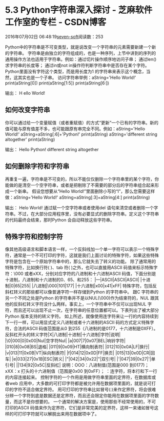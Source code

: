 
# 5.3 Python字符串深入探讨 -  芝麻软件工作室的专栏 - CSDN博客


2016年07月02日 06:48:19[seven-soft](https://me.csdn.net/softn)阅读数：253


Python中的字符串是不可变类型，就是说改变一个字符串的元素需要新建一个新的字符串。
字符串是由独立的字符组成的，也是一种序列，上节中讲到的序列的通用操作方法也适用于字符串。例如：通过切片操作顺序地访问子串；
通过len()求字符串的长度等；
通过in或not in操作符判断字符串中是否存在某个字符。
Python里面没有字符这个类型，而是用长度为1 的字符串来表示这个概念，当然，这其实也是一个子串。
访问字符串举例：aString='Hello World!'
print(aString[0])
print(aString[1:5])
print(aString[6:])

输出：
H
ello
World!
## 如何改变字符串
你可以通过给一个变量赋值（或者重赋值）的方式“更新”一个已有的字符串。新的值可能与原有值差不多，也可能跟原有串完全不同。例如：aString='Hello World!'
aString=aString[:6]+'Python!'
print(aString)
aString='different string altogether'
print(aString)

输出：
Hello Python!
different string altogether
## 如何删除字符和字符串
再重复一遍，字符串是不可变的，所以不能仅仅删除一个字符串里的某个字符，你能做的是清空一个空字符串，或者是把剔除了不需要的部分后的字符串组合起来形成一个新串。
假设您想要从“Hello World!”里面删除小写的“l”，那么您需要这样做：aString='Hello World!'
aString=aString[:3]+aString[4:]
print(aString)

输出：
Helo World!
通过赋一个空字符串或者使用del 语句来清空或者删除一个字符串。不过，在大部分应用程序里，没有必要显式的删除字符串。定义这个字符串的代码最终会结束，那时Python 会自动释放这些字符串。
## 特殊字符和控制字符
像其他高级语言和脚本语言一样，一个反斜线加一个单一字符可以表示一个特殊字符，通常是一个不可打印的字符，这就是我们上面讨论的特殊字符，如果这些特殊字符是包含在一个原始字符串中的，那么它就失去了转义的功能。
除了通常用的特殊字符，比如换行符( )、tab 符( )之外，也可以直接用ASCII 码值来标示特殊字符：\000 或者xXX，分别对应字符的八进制和十六进制ASCII 码值，下面分别是十进制，八进制和十六进制的0、65、和255：
|—|ASCII|ASCII|ASCII|
|十进制|0|65|255|
|八进制|\000|101|177|
|十六进制|x00|x41|xFF|
特殊字符，包括反斜杠转义的那些都可以像普通字符一样存储到Python 的字符串中。
跟C 字符串的另一个不同之处是Python 的字符串并不是以NUL(\000)作为结束符的，NUL 跟其他的反斜杠转义字符没什么两样。事实上，一个字符串中不仅可以出现NUL 字符，而且还可以出现不止一次，在字符串的任意位置都可以。下表列出了被大部分Python 版本支持的转义字符。
如上所述，就像使用连字符来让一行的内容持续到下一行一样，可以用显式定义八进制或者十六进制的ASCII 码的方式定义特殊字符，合法的ASCII 码值范围是从0 到255（八进制的是0177，十六进制是0XFF）。
反斜杠开头的转义字符|X|八进制|十进制|十六进制|字符|说明|
|\0|000|0|0x00|Nul|空字符Nul|
|a|007|7|0x07|BEL|响铃字符|
|010|8|0x08|BS|退格|
|011|9|0x09|HT|横向制表符|
|012|10|0x0A|LF|换行|
|v|013|11|0x0B|VT|纵向制表符|
|f|014|12|0x0D|FF|换页|
|015|13|0x0D|CR|回车|
|e|033|27|0x1B|ESC|转义|
|"|042|34|0x22|"|双引号|
|'|047|39|0x27|'|单引号|
|\|134|92|0x5C|反斜杠|
说明：OOO：八进制值(范围是000 到0177)；
xXX：x 打头的十六进制值（范围是0x00 到0xFF）；
：连字符，将本行和下一行的内容连接起来。
控制字符的一个作用是用做字符串里面的定界符，在数据库或者web 应用中，大多数的可打印字符都是被允许用在数据项里面的，就是说可打印的字符不适合做定界符。
用可打印的字符串比如冒号(:)来作定界符，将会很难分辨一个字符到底是数据还是定界符，而且还会限定你能用在数据项里面的字符数量，而这不是你想要的。
一个通常的解决方案是，使用那些不经常使用的，不可打印的ASCII 码值来作为定界符，它们是非常完美的定界符，这样一来诸如冒号这样的可打印字符就可以解脱出来用在数据项中了。

